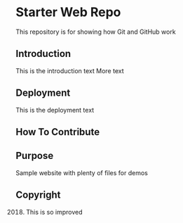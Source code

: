 # Starter Web Repo

This repository is for showing how Git and GitHub work

## Introduction
This is the introduction text
More text

## Deployment
This is the deployment text

## How To Contribute

## Purpose

Sample website with plenty of files for demos

## Copyright 

2018. This is so improved